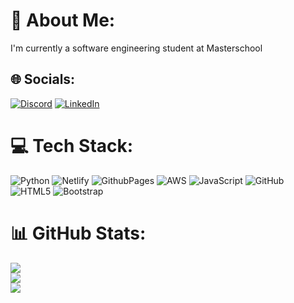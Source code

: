 # 💫 About Me:
I'm currently a software engineering student at Masterschool


## 🌐 Socials:
[![Discord](https://img.shields.io/badge/Discord-%237289DA.svg?logo=discord&logoColor=white)](https://discord.gg/kimberlyordonez) [![LinkedIn](https://img.shields.io/badge/LinkedIn-%230077B5.svg?logo=linkedin&logoColor=white)](https://linkedin.com/in/in/kimberlycanas) 

# 💻 Tech Stack:
![Python](https://img.shields.io/badge/python-3670A0?style=for-the-badge&logo=python&logoColor=ffdd54) ![Netlify](https://img.shields.io/badge/netlify-%23000000.svg?style=for-the-badge&logo=netlify&logoColor=#00C7B7) ![GithubPages](https://img.shields.io/badge/github%20pages-121013?style=for-the-badge&logo=github&logoColor=white) ![AWS](https://img.shields.io/badge/AWS-%23FF9900.svg?style=for-the-badge&logo=amazon-aws&logoColor=white) ![JavaScript](https://img.shields.io/badge/javascript-%23323330.svg?style=for-the-badge&logo=javascript&logoColor=%23F7DF1E) ![GitHub](https://img.shields.io/badge/github-%23121011.svg?style=for-the-badge&logo=github&logoColor=white) ![HTML5](https://img.shields.io/badge/html5-%23E34F26.svg?style=for-the-badge&logo=html5&logoColor=white) ![Bootstrap](https://img.shields.io/badge/bootstrap-%238511FA.svg?style=for-the-badge&logo=bootstrap&logoColor=white)
# 📊 GitHub Stats:
![](https://github-readme-stats.vercel.app/api?username=KimCodeBase&theme=dark&hide_border=false&include_all_commits=false&count_private=false)<br/>
![](https://github-readme-streak-stats.herokuapp.com/?user=KimCodeBase&theme=dark&hide_border=false)<br/>
![](https://github-readme-stats.vercel.app/api/top-langs/?username=KimCodeBase&theme=dark&hide_border=false&include_all_commits=false&count_private=false&layout=compact)

